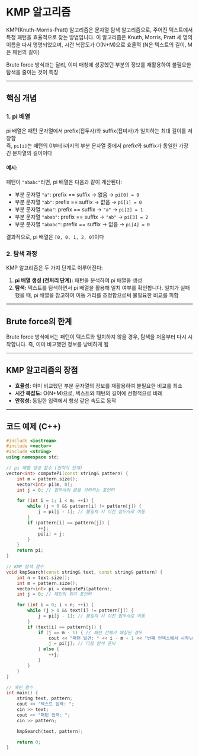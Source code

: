 # KMP 알고리즘

KMP(Knuth-Morris-Pratt) 알고리즘은 문자열 탐색 알고리즘으로, 주어진 텍스트에서 특정 패턴을 효율적으로 찾는 방법입니다. 이 알고리즘은 Knuth, Morris, Pratt 세 명의 이름을 따서 명명되었으며, 시간 복잡도가 O(N+M)으로 효율적 (N은 텍스트의 길이, M은 패턴의 길이)

Brute force 방식과는 달리, 이미 매칭에 성공했던 부분의 정보를 재활용하여 불필요한 탐색을 줄이는 것이 특징

---

## 핵심 개념

### 1. **pi 배열**
pi 배열은 패턴 문자열에서 prefix(접두사)와 suffix(접미사)가 일치하는 최대 길이를 저장함  
즉, `pi[i]`는 패턴의 0부터 i까지의 부분 문자열 중에서 prefix와 suffix가 동일한 가장 긴 문자열의 길이이다

#### 예시:
패턴이 `"ababc"`라면, pi 배열은 다음과 같이 계산된다:
- 부분 문자열 `"a"`: prefix == suffix → 없음 → `pi[0] = 0`
- 부분 문자열 `"ab"`: prefix == suffix → 없음 → `pi[1] = 0`
- 부분 문자열 `"aba"`: prefix == suffix → `"a"` → `pi[2] = 1`
- 부분 문자열 `"abab"`: prefix == suffix → `"ab"` → `pi[3] = 2`
- 부분 문자열 `"ababc"`: prefix == suffix → 없음 → `pi[4] = 0`

결과적으로, pi 배열은 `[0, 0, 1, 2, 0]`이다

### 2. **탐색 과정**
KMP 알고리즘은 두 가지 단계로 이루어진다:
1. **pi 배열 생성 (전처리 단계):** 패턴을 분석하여 pi 배열을 생성
2. **탐색:** 텍스트를 탐색하면서 pi 배열을 활용해 일치 여부를 확인합니다. 일치가 실패했을 때, pi 배열을 참고하여 이동 거리를 조정함으로써 불필요한 비교를 피함

---

## Brute force의 한계
Brute force 방식에서는 패턴이 텍스트와 일치하지 않을 경우, 탐색을 처음부터 다시 시작합니다. 즉, 이미 비교했던 정보를 낭비하게 됨

---

## KMP 알고리즘의 장점
- **효율성:** 이미 비교했던 부분 문자열의 정보를 재활용하여 불필요한 비교를 최소
- **시간 복잡도:** O(N+M)으로, 텍스트와 패턴의 길이에 선형적으로 비례
- **안정성:** 동일한 입력에서 항상 같은 속도로 동작

---

## 코드 예제 (C++)

```cpp
#include <iostream>
#include <vector>
#include <string>
using namespace std;

// pi 배열 생성 함수 (전처리 단계)
vector<int> computePi(const string& pattern) {
    int m = pattern.size();
    vector<int> pi(m, 0);
    int j = 0; // 접두사의 끝을 가리키는 포인터

    for (int i = 1; i < m; ++i) {
        while (j > 0 && pattern[i] != pattern[j]) {
            j = pi[j - 1]; // 불일치 시 이전 접두사로 이동
        }
        if (pattern[i] == pattern[j]) {
            ++j;
            pi[i] = j;
        }
    }
    return pi;
}

// KMP 탐색 함수
void kmpSearch(const string& text, const string& pattern) {
    int n = text.size();
    int m = pattern.size();
    vector<int> pi = computePi(pattern);
    int j = 0; // 패턴의 위치 포인터

    for (int i = 0; i < n; ++i) {
        while (j > 0 && text[i] != pattern[j]) {
            j = pi[j - 1]; // 불일치 시 이전 접두사로 이동
        }
        if (text[i] == pattern[j]) {
            if (j == m - 1) { // 패턴 전체가 매칭된 경우
                cout << "패턴 발견: " << i - m + 1 << "번째 인덱스에서 시작\n";
                j = pi[j]; // 다음 탐색 준비
            } else {
                ++j;
            }
        }
    }
}

// 메인 함수
int main() {
    string text, pattern;
    cout << "텍스트 입력: ";
    cin >> text;
    cout << "패턴 입력: ";
    cin >> pattern;

    kmpSearch(text, pattern);

    return 0;
}
